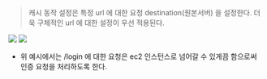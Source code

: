 

> 캐시 동작 설정은 특정 url 에 대한 요청 destination(원본서버) 을 설정한다. 더욱 구체적인 url 에 대한 설정이 우선 적용된다.

![](images/cloud_front_behavior.png)
![](images/cloud_front_behavior_ex.png)
- 위 예시에서는 /login 에 대한 요청은 ec2 인스턴스로 넘어갈 수 있게끔 함으로써 인증 요청을 처리하도록 한다. 